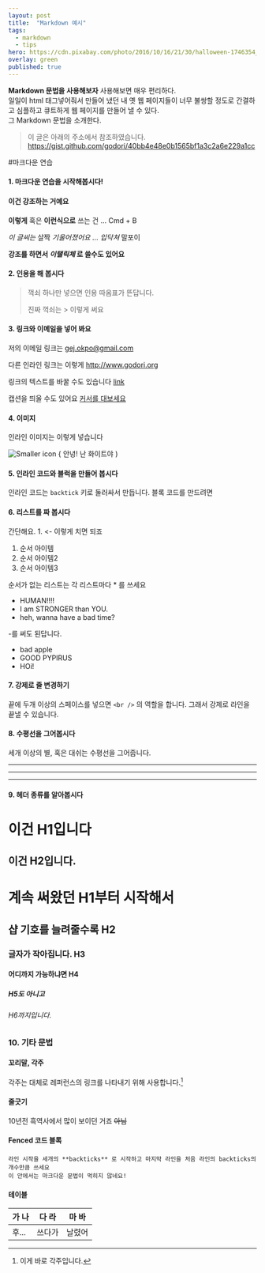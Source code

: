 ```yaml
---
layout: post
title:  "Markdown 예시"
tags:
  - markdown
  - tips
hero: https://cdn.pixabay.com/photo/2016/10/16/21/30/halloween-1746354_960_720.jpg
overlay: green
published: true
---
```

**Markdown 문법을 사용해보자**
사용해보면 매우 편리하다.<br>
일일이 html 태그넣어줘서 만들어 냈던 내 옛 웹 페이지들이 너무 불쌍할 정도로 간결하고 심플하고 큐트하게 웹 페이지를 만들어 낼 수 있다.<br>
그 Markdown 문법을 소개한다.<br>
<!--break-->

> 이 글은 아래의 주소에서 참조하였습니다.
> https://gist.github.com/godori/40bb4e48e0b1565bf1a3c2a6e229a1cc

#마크다운 연습

#### 1. 마크다운 연습을 시작해봅시다!

#### 이건 강조하는 거예요
**이렇게** 혹은 __이런식으로__ 쓰는 건 ... Cmd + B

*이 글씨는* 살짝 _기울어졌어요_ ... _입닥쳐_ 말포이


**강조를 하면서 _이탤릭체_ 로 쓸수도 있어요**

#### 2. 인용을 해 봅시다
> 꺽쇠 하나만 넣으면 인용 따옴표가 뜬답니다.
> 
> 진짜 꺽쇠는 &gt; 이렇게 써요

#### 3. 링크와 이메일을 넣어 봐요

저의 이메일 링크는 <gej.okpo@gmail.com>

다른 인라인 링크는 이렇게 <http://www.godori.org>

링크의 텍스트를 바꿀 수도 있습니다 [link](http://www.godori.org)

캡션을 띄울 수도 있어요 [커서를 대보세요](http://www.godori.org "설명이 뜨죠")

#### 4. 이미지
인라인 이미지는 이렇게 넣습니다 

![Smaller icon](https://pbs.twimg.com/media/CjpY78aVEAACwC6.jpg)  { 안녕! 난 화이트야 )

#### 5. 인라인 코드와 블럭을 만들어 봅시다
인라인 코드는 `backtick` 키로 둘러싸서 만듭니다.
블록 코드를 만드려면

#### 6. 리스트를 짜 봅시다
간단해요. 1. <- 이렇게 치면 되죠

1. 순서 아이템
2. 순서 아이템2
3. 순서 아이템3


순서가 없는 리스트는
각 리스트마다 * 를 쓰세요

* HUMAN!!!!
* I am STRONGER than YOU.
* heh, wanna have a bad time?

-를 써도 된답니다.

- bad apple
- GOOD PYPIRUS
- HOi!

#### 7. 강제로 줄 변경하기

끝에 두개 이상의 스페이스를 넣으면 `<br />` 의 역할을 합니다.
그래서 강제로 라인을 끝낼 수 있습니다.

#### 8. 수평선을 그어봅시다
세개 이상의 별, 혹은 대쉬는 수평선을 그어줍니다.
***
---
- - - -

#### 9. 헤더 종류를 알아봅시다

이건 H1입니다
==========

이건 H2입니다.
------------

# 계속 써왔던 H1부터 시작해서
## 샵 기호를 늘려줄수록 H2
### 글자가 작아집니다. H3
#### 어디까지 가능하냐면 H4
##### H5도 아니고
###### H6까지입니다.


### 10. 기타 문법

#### 꼬리말, 각주

각주는 대체로 레퍼런스의 링크를 나타내기 위해 사용합니다.[^1]

[^1]: 이게 바로 각주입니다. 


#### 줄긋기
10년전 흑역사에서 많이 보이던 거죠 ~~아님~~


#### Fenced 코드 블록
```
라인 시작을 세개의 **backticks** 로 시작하고 마지막 라인을 처음 라인의 backticks의 개수만큼 쓰세요
이 안에서는 마크다운 문법이 먹히지 않네요!
```

#### 테이블

가 나 | 다 라| 마 바|
-----|-----|-----|
후...| 쓰다가 | 날렸어|
